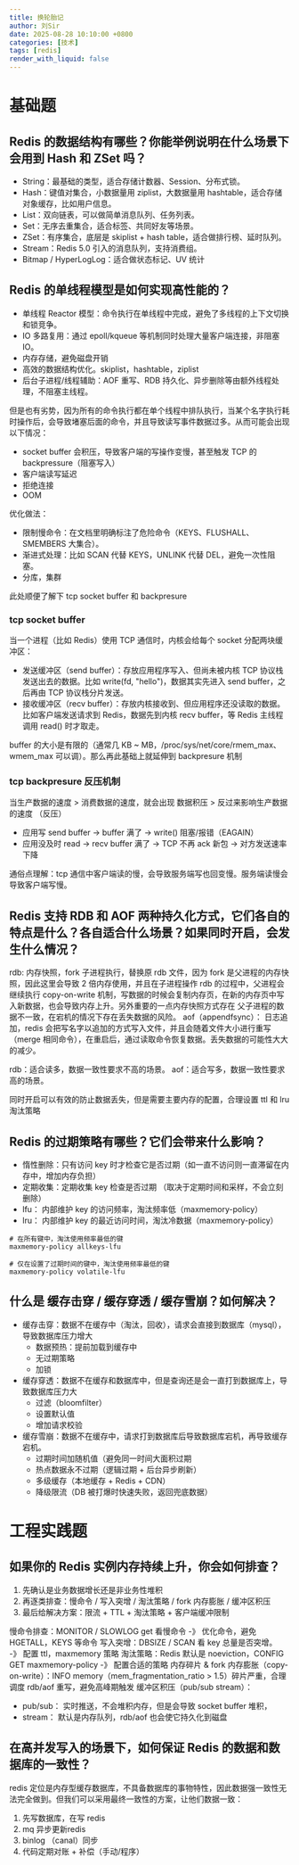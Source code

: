 ```yaml
---
title: 换轮胎记
author: 刘Sir
date: 2025-08-28 10:10:00 +0800
categories: [技术]
tags: [redis]
render_with_liquid: false
---
```


# 基础题
## Redis 的数据结构有哪些？你能举例说明在什么场景下会用到 Hash 和 ZSet 吗？
- String：最基础的类型，适合存储计数器、Session、分布式锁。
- Hash：键值对集合，小数据量用 ziplist，大数据量用 hashtable，适合存储对象缓存，比如用户信息。
- List：双向链表，可以做简单消息队列、任务列表。
- Set：无序去重集合，适合标签、共同好友等场景。
- ZSet：有序集合，底层是 skiplist + hash table，适合做排行榜、延时队列。
- Stream：Redis 5.0 引入的消息队列，支持消费组。
- Bitmap / HyperLogLog：适合做状态标记、UV 统计

## Redis 的单线程模型是如何实现高性能的？
- 单线程 Reactor 模型：命令执行在单线程中完成，避免了多线程的上下文切换和锁竞争。
- IO 多路复用：通过 epoll/kqueue 等机制同时处理大量客户端连接，非阻塞 IO。
- 内存存储，避免磁盘开销
- 高效的数据结构优化。skiplist，hashtable，ziplist
- 后台子进程/线程辅助：AOF 重写、RDB 持久化、异步删除等由额外线程处理，不阻塞主线程。

但是也有劣势，因为所有的命令执行都在单个线程中排队执行，当某个名字执行耗时操作后，会导致堵塞后面的命令，并且导致读写事件数据过多。从而可能会出现以下情况：
- socket buffer 会积压，导致客户端的写操作变慢，甚至触发 TCP 的 backpressure（阻塞写入）
- 客户端读写延迟
- 拒绝连接
- OOM

优化做法：
- 限制慢命令：在文档里明确标注了危险命令（KEYS、FLUSHALL、SMEMBERS 大集合）。
- 渐进式处理：比如 SCAN 代替 KEYS，UNLINK 代替 DEL，避免一次性阻塞。
- 分库，集群

此处顺便了解下 tcp socket buffer 和 backpresure
### tcp socket buffer
当一个进程（比如 Redis）使用 TCP 通信时，内核会给每个 socket 分配两块缓冲区：
- 发送缓冲区（send buffer）：存放应用程序写入、但尚未被内核 TCP 协议栈发送出去的数据。比如 write(fd, "hello")，数据其实先进入 send buffer，之后再由 TCP 协议栈分片发送。
- 接收缓冲区（recv buffer）：存放内核接收到、但应用程序还没读取的数据。比如客户端发送请求到 Redis，数据先到内核 recv buffer，等 Redis 主线程调用 read() 时才取走。

buffer 的大小是有限的（通常几 KB ~ MB，/proc/sys/net/core/rmem_max、wmem_max 可以调）。那么再此基础上就延伸到 backpresure 机制
### tcp backpresure 反压机制
当生产数据的速度 > 消费数据的速度，就会出现 数据积压 > 反过来影响生产数据的速度 （反压）
- 应用写 send buffer → buffer 满了 → write() 阻塞/报错（EAGAIN）
- 应用没及时 read → recv buffer 满了 → TCP 不再 ack 新包 → 对方发送速率下降

通俗点理解：tcp 通信中客户端读的慢，会导致服务端写也回变慢。服务端读慢会导致客户端写慢。

## Redis 支持 RDB 和 AOF 两种持久化方式，它们各自的特点是什么？各自适合什么场景？如果同时开启，会发生什么情况？
rdb: 内存快照，fork 子进程执行，替换原 rdb 文件，因为 fork 是父进程的内存快照，因此这里会导致 2 倍内存使用，并且在子进程操作 rdb 的过程中，父进程会继续执行 copy-on-write 机制，写数据的时候会复制内存页，在新的内存页中写入新数据，也会导致内存上升。另外重要的一点内存快照方式存在 父子进程的数据不一致，在宕机的情况下存在丢失数据的风险。
aof（appendfsync）： 日志追加，redis 会把写名字以追加的方式写入文件，并且会随着文件大小进行重写（merge 相同命令），在重启后，通过读取命令恢复数据。丢失数据的可能性大大的减少。

rdb：适合读多，数据一致性要求不高的场景。
aof：适合写多，数据一致性要求高的场景。

同时开启可以有效的防止数据丢失，但是需要主要内存的配置，合理设置 ttl 和 lru 淘汰策略

## Redis 的过期策略有哪些？它们会带来什么影响？
- 惰性删除：只有访问 key 时才检查它是否过期（如一直不访问则一直滞留在内存中，增加内存负担）
- 定期收集：定期收集 key 检查是否过期 （取决于定期时间和采样，不会立刻删除）
- lfu： 内部维护 key 的访问频率，淘汰频率低（maxmemory-policy）
- lru： 内部维护 key 的最近访问时间，淘汰冷数据（maxmemory-policy）
```
# 在所有键中，淘汰使用频率最低的键
maxmemory-policy allkeys-lfu

# 仅在设置了过期时间的键中，淘汰使用频率最低的键
maxmemory-policy volatile-lfu
```
## 什么是 缓存击穿 / 缓存穿透 / 缓存雪崩？如何解决？
- 缓存击穿：数据不在缓存中（淘汰，回收），请求会直接到数据库（mysql），导致数据库压力增大
    - 数据预热：提前加载到缓存中
    - 无过期策略
    - 加锁
- 缓存穿透：数据不在缓存和数据库中，但是查询还是会一直打到数据库上，导致数据库压力大
    - 过滤（bloomfilter）
    - 设置默认值
    - 增加请求校验
- 缓存雪崩：数据不在缓存中，请求打到数据库后导致数据库宕机，再导致缓存宕机。
    - 过期时间加随机值（避免同一时间大面积过期
    - 热点数据永不过期（逻辑过期 + 后台异步刷新）
    - 多级缓存（本地缓存 + Redis + CDN）
    - 降级限流（DB 被打爆时快速失败，返回兜底数据）
# 工程实践题
## 如果你的 Redis 实例内存持续上升，你会如何排查？
1. 先确认是业务数据增长还是非业务性堆积
2. 再逐类排查：慢命令 / 写入突增 / 淘汰策略 / fork 内存膨胀 / 缓冲区积压
3. 最后给解决方案：限流 + TTL + 淘汰策略 + 客户端缓冲限制

慢命令排查：MONITOR / SLOWLOG get 看慢命令 -》 优化命令，避免 HGETALL，KEYS 等命令
写入突增：DBSIZE / SCAN 看 key 总量是否突增。 -》 配置 ttl，maxmemory 策略
淘汰策略：Redis 默认是 noeviction，CONFIG GET maxmemory-policy -》 配置合适的策略
内存碎片 & fork 内存膨胀（copy-on-write）：INFO memory（mem_fragmentation_ratio > 1.5）碎片严重，合理调度 rdb/aof 重写，避免高峰期触发
缓冲区积压（pub/sub  stream）：
- pub/sub： 实时推送，不会堆积内存，但是会导致 socket buffer 堆积，
- stream： 默认是内存队列，rdb/aof 也会使它持久化到磁盘
## 在高并发写入的场景下，如何保证 Redis 的数据和数据库的一致性？
redis 定位是内存型缓存数据库，不具备数据库的事物特性，因此数据强一致性无法完全做到。但我们可以采用最终一致性的方案，让他们数据一致：
1. 先写数据库，在写 redis
2. mq 异步更新redis
3. binlog （canal）同步
4. 代码定期对账 + 补偿（手动/程序）


